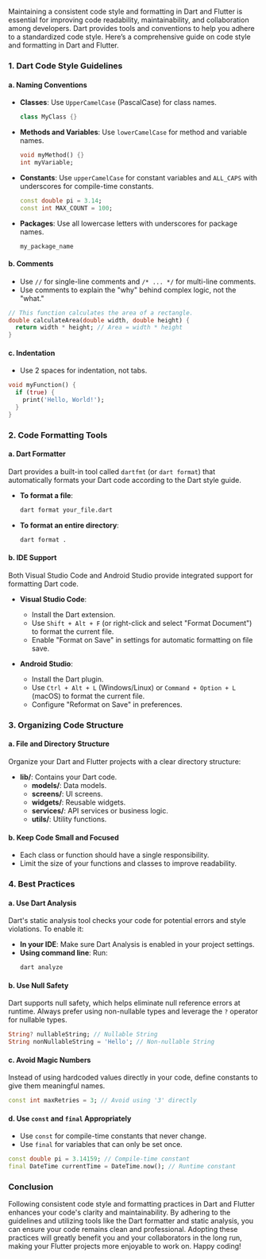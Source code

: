 Maintaining a consistent code style and formatting in Dart and Flutter is essential for improving code readability, maintainability, and collaboration among developers. Dart provides tools and conventions to help you adhere to a standardized code style. Here’s a comprehensive guide on code style and formatting in Dart and Flutter.

### 1. Dart Code Style Guidelines

#### a. Naming Conventions

- **Classes**: Use `UpperCamelCase` (PascalCase) for class names.
  ```dart
  class MyClass {}
  ```

- **Methods and Variables**: Use `lowerCamelCase` for method and variable names.
  ```dart
  void myMethod() {}
  int myVariable;
  ```

- **Constants**: Use `upperCamelCase` for constant variables and `ALL_CAPS` with underscores for compile-time constants.
  ```dart
  const double pi = 3.14;
  const int MAX_COUNT = 100;
  ```

- **Packages**: Use all lowercase letters with underscores for package names.
  ```plaintext
  my_package_name
  ```

#### b. Comments

- Use `//` for single-line comments and `/* ... */` for multi-line comments.
- Use comments to explain the "why" behind complex logic, not the "what."

```dart
// This function calculates the area of a rectangle.
double calculateArea(double width, double height) {
  return width * height; // Area = width * height
}
```

#### c. Indentation

- Use 2 spaces for indentation, not tabs.

```dart
void myFunction() {
  if (true) {
    print('Hello, World!');
  }
}
```

### 2. Code Formatting Tools

#### a. Dart Formatter

Dart provides a built-in tool called `dartfmt` (or `dart format`) that automatically formats your Dart code according to the Dart style guide.

- **To format a file**: 
  ```bash
  dart format your_file.dart
  ```

- **To format an entire directory**:
  ```bash
  dart format .
  ```

#### b. IDE Support

Both Visual Studio Code and Android Studio provide integrated support for formatting Dart code.

- **Visual Studio Code**: 
  - Install the Dart extension.
  - Use `Shift + Alt + F` (or right-click and select "Format Document") to format the current file.
  - Enable "Format on Save" in settings for automatic formatting on file save.

- **Android Studio**: 
  - Install the Dart plugin.
  - Use `Ctrl + Alt + L` (Windows/Linux) or `Command + Option + L` (macOS) to format the current file.
  - Configure "Reformat on Save" in preferences.

### 3. Organizing Code Structure

#### a. File and Directory Structure

Organize your Dart and Flutter projects with a clear directory structure:

- **lib/**: Contains your Dart code.
  - **models/**: Data models.
  - **screens/**: UI screens.
  - **widgets/**: Reusable widgets.
  - **services/**: API services or business logic.
  - **utils/**: Utility functions.

#### b. Keep Code Small and Focused

- Each class or function should have a single responsibility.
- Limit the size of your functions and classes to improve readability.

### 4. Best Practices

#### a. Use Dart Analysis

Dart's static analysis tool checks your code for potential errors and style violations. To enable it:

- **In your IDE**: Make sure Dart Analysis is enabled in your project settings.
- **Using command line**: Run:
  ```bash
  dart analyze
  ```

#### b. Use Null Safety

Dart supports null safety, which helps eliminate null reference errors at runtime. Always prefer using non-nullable types and leverage the `?` operator for nullable types.

```dart
String? nullableString; // Nullable String
String nonNullableString = 'Hello'; // Non-nullable String
```

#### c. Avoid Magic Numbers

Instead of using hardcoded values directly in your code, define constants to give them meaningful names.

```dart
const int maxRetries = 3; // Avoid using '3' directly
```

#### d. Use `const` and `final` Appropriately

- Use `const` for compile-time constants that never change.
- Use `final` for variables that can only be set once.

```dart
const double pi = 3.14159; // Compile-time constant
final DateTime currentTime = DateTime.now(); // Runtime constant
```

### Conclusion

Following consistent code style and formatting practices in Dart and Flutter enhances your code's clarity and maintainability. By adhering to the guidelines and utilizing tools like the Dart formatter and static analysis, you can ensure your code remains clean and professional. Adopting these practices will greatly benefit you and your collaborators in the long run, making your Flutter projects more enjoyable to work on. Happy coding!
